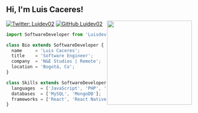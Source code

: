 <h2> Hi, I'm Luis Caceres!</h2>
<img align='right' src="https://media.giphy.com/media/scZPhLqaVOM1qG4lT9/giphy.gif" width="230">
 
</em></p>

[![Twitter: Luidev02](https://img.shields.io/twitter/follow/Luidev02?style=social)](https://twitter.com/Luidev02)
[![GitHub Luidev02](https://img.shields.io/github/followers/Luidev02?label=follow&style=social)](https://github.com/Luidev02)


```js
import SoftwareDeveloper from 'Luisdev02';

class Bio extends SoftwareDeveloper {
  name     = 'Luis Caceres';
  title    = 'Software Engineer';
  company  = 'N&E Studios | Remote';
  location = 'Bogotá, Co';
}

class Skills extends SoftwareDeveloper {
  languages  = ['JavaScript', 'PHP', 'Java'];
  databases  = ['MySQL', 'MongoDB'];
  frameworks = ['React', 'React Native'];
}
```

